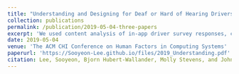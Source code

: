 ```yaml
---
title: "Understanding and Designing for Deaf or Hard of Hearing Drivers on Uber" 
collection: publications
permalink: /publication/2019-05-04-three-papers
excerpt: 'We used content analysis of in-app driver survey responses, customer support tickets, and tweets, and face-to-face interviews of DHH Uber drivers to better understand the DHH driver experience. Here we describe challenges DHH drivers experience and how they address those difficulties via Uber’s accessibility features and their own workarounds. We also identify and discuss design and product opportunities to improve the DHH driver experience on Uber.'
date: 2019-05-04
venue: 'The ACM CHI Conference on Human Factors in Computing Systems'
paperurl: 'https://Sooyeon-Lee.github.io/files/2019_Understanding.pdf'
citation: Lee, Sooyeon, Bjorn Hubert-Wallander, Molly Stevens, and John M. Carroll. "Understanding and Designing for Deaf or Hard of Hearing Drivers on Uber." In Proceedings of the 2019 CHI Conference on Human Factors in Computing Systems, p. 529. ACM, 2019
---
```

